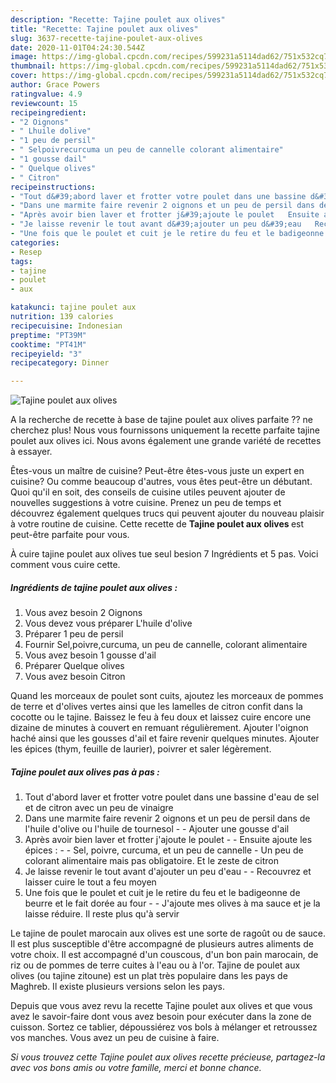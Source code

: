 ```yaml
---
description: "Recette: Tajine poulet aux olives"
title: "Recette: Tajine poulet aux olives"
slug: 3637-recette-tajine-poulet-aux-olives
date: 2020-11-01T04:24:30.544Z
image: https://img-global.cpcdn.com/recipes/599231a5114dad62/751x532cq70/tajine-poulet-aux-olives-photo-principale-de-la-recette.jpg
thumbnail: https://img-global.cpcdn.com/recipes/599231a5114dad62/751x532cq70/tajine-poulet-aux-olives-photo-principale-de-la-recette.jpg
cover: https://img-global.cpcdn.com/recipes/599231a5114dad62/751x532cq70/tajine-poulet-aux-olives-photo-principale-de-la-recette.jpg
author: Grace Powers
ratingvalue: 4.9
reviewcount: 15
recipeingredient:
- "2 Oignons"
- " Lhuile dolive"
- "1 peu de persil"
- " Selpoivrecurcuma un peu de cannelle colorant alimentaire"
- "1 gousse dail"
- " Quelque olives"
- " Citron"
recipeinstructions:
- "Tout d&#39;abord laver et frotter votre poulet dans une bassine d&#39;eau de sel et de citron avec un peu de vinaigre"
- "Dans une marmite faire revenir 2 oignons et un peu de persil dans de l&#39;huile d&#39;olive ou l&#39;huile de tournesol   Ajouter une gousse d&#39;ail"
- "Après avoir bien laver et frotter j&#39;ajoute le poulet   Ensuite ajoute les épices :   Sel, poivre, curcuma, et un peu de cannelle  Un peu de colorant alimentaire mais pas obligatoire. Et le zeste de citron"
- "Je laisse revenir le tout avant d&#39;ajouter un peu d&#39;eau   Recouvrez et laisser cuire le tout a feu moyen"
- "Une fois que le poulet et cuit je le retire du feu et le badigeonne de beurre et le fait dorée au four   J&#39;ajoute mes olives à ma sauce et je la laisse réduire. Il reste plus qu&#39;à servir"
categories:
- Resep
tags:
- tajine
- poulet
- aux

katakunci: tajine poulet aux 
nutrition: 139 calories
recipecuisine: Indonesian
preptime: "PT39M"
cooktime: "PT41M"
recipeyield: "3"
recipecategory: Dinner

---
```



![Tajine poulet aux olives](https://img-global.cpcdn.com/recipes/599231a5114dad62/751x532cq70/tajine-poulet-aux-olives-photo-principale-de-la-recette.jpg)

A la recherche de recette à base de tajine poulet aux olives parfaite ?? ne cherchez plus! Nous vous fournissons uniquement la recette parfaite tajine poulet aux olives ici. Nous avons également une grande variété de recettes à essayer.

Êtes-vous un maître de cuisine? Peut-être êtes-vous juste un expert en cuisine? Ou comme beaucoup d'autres, vous êtes peut-être un débutant. Quoi qu'il en soit, des conseils de cuisine utiles peuvent ajouter de nouvelles suggestions à votre cuisine. Prenez un peu de temps et découvrez également quelques trucs qui peuvent ajouter du nouveau plaisir à votre routine de cuisine. Cette recette de <strong> Tajine poulet aux olives </strong> est peut-être parfaite pour vous.

<!--inarticleads1-->

À cuire tajine poulet aux olives tue seul besion 7 Ingrédients et 5 pas. Voici comment vous cuire cette.

##### Ingrédients de tajine poulet aux olives :

1. Vous avez besoin 2 Oignons
1. Vous devez vous préparer  L&#39;huile d&#39;olive
1. Préparer 1 peu de persil
1. Fournir  Sel,poivre,curcuma, un peu de cannelle, colorant alimentaire
1. Vous avez besoin 1 gousse d&#39;ail
1. Préparer  Quelque olives
1. Vous avez besoin  Citron


Quand les morceaux de poulet sont cuits, ajoutez les morceaux de pommes de terre et d&#39;olives vertes ainsi que les lamelles de citron confit dans la cocotte ou le tajine. Baissez le feu à feu doux et laissez cuire encore une dizaine de minutes à couvert en remuant régulièrement. Ajouter l&#39;oignon haché ainsi que les gousses d&#39;ail et faire revenir quelques minutes. Ajouter les épices (thym, feuille de laurier), poivrer et saler légèrement. 

<!--inarticleads2-->

##### Tajine poulet aux olives pas à pas :

1. Tout d&#39;abord laver et frotter votre poulet dans une bassine d&#39;eau de sel et de citron avec un peu de vinaigre
1. Dans une marmite faire revenir 2 oignons et un peu de persil dans de l&#39;huile d&#39;olive ou l&#39;huile de tournesol  -  - Ajouter une gousse d&#39;ail
1. Après avoir bien laver et frotter j&#39;ajoute le poulet  -  - Ensuite ajoute les épices :  -  - Sel, poivre, curcuma, et un peu de cannelle  - Un peu de colorant alimentaire mais pas obligatoire. Et le zeste de citron
1. Je laisse revenir le tout avant d&#39;ajouter un peu d&#39;eau  -  - Recouvrez et laisser cuire le tout a feu moyen
1. Une fois que le poulet et cuit je le retire du feu et le badigeonne de beurre et le fait dorée au four  -  - J&#39;ajoute mes olives à ma sauce et je la laisse réduire. Il reste plus qu&#39;à servir


Le tajine de poulet marocain aux olives est une sorte de ragoût ou de sauce. Il est plus susceptible d&#39;être accompagné de plusieurs autres aliments de votre choix. Il est accompagné d&#39;un couscous, d&#39;un bon pain marocain, de riz ou de pommes de terre cuites à l&#39;eau ou à l&#39;or. Tajine de poulet aux olives (ou tajine zitoune) est un plat très populaire dans les pays de Maghreb. Il existe plusieurs versions selon les pays. 

<!--inarticleads1-->

<p>
Depuis que vous avez revu la recette Tajine poulet aux olives et que vous avez le savoir-faire dont vous avez besoin pour exécuter dans la zone de cuisson. Sortez ce tablier, dépoussiérez vos bols à mélanger et retroussez vos manches. Vous avez un peu de cuisine à faire.
</p>

<p>
<i>Si vous trouvez cette Tajine poulet aux olives recette précieuse, partagez-la avec vos bons amis ou votre famille, merci et bonne chance.</i>
</p>
